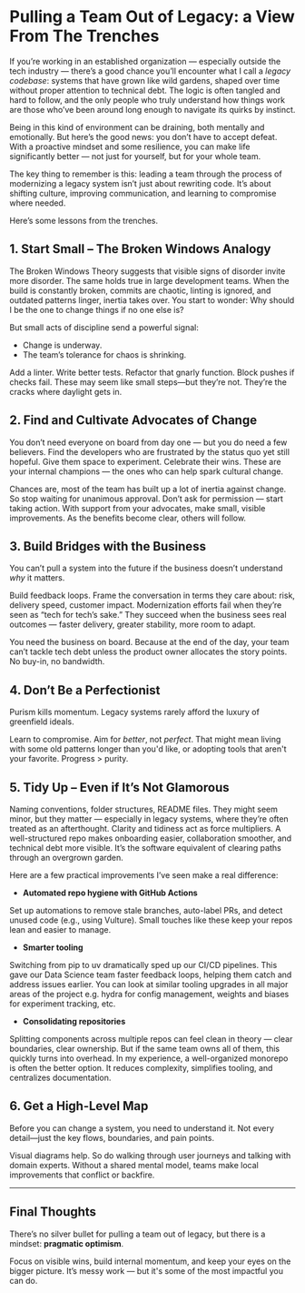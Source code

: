 # Pulling a Team Out of Legacy: a View From The Trenches

If you’re working in an established organization — especially outside the tech industry — there’s a good chance you’ll encounter what I call a _legacy codebase_: systems that have grown like wild gardens, shaped over time without proper attention to technical debt. The logic is often tangled and hard to follow, and the only people who truly understand how things work are those who’ve been around long enough to navigate its quirks by instinct.

Being in this kind of environment can be draining, both mentally and emotionally. But here’s the good news: you don’t have to accept defeat. With a proactive mindset and some resilience, you can make life significantly better — not just for yourself, but for your whole team.

The key thing to remember is this: leading a team through the process of modernizing a legacy system isn’t just about rewriting code. It’s about shifting culture, improving communication, and learning to compromise where needed.

Here’s some lessons from the trenches.

## 1. Start Small – The Broken Windows Analogy

The Broken Windows Theory suggests that visible signs of disorder invite more disorder. The same holds true in large development teams. When the build is constantly broken, commits are chaotic, linting is ignored, and outdated patterns linger, inertia takes over. You start to wonder: Why should I be the one to change things if no one else is?

But small acts of discipline send a powerful signal:
- Change is underway.
- The team’s tolerance for chaos is shrinking.

Add a linter. Write better tests. Refactor that gnarly function. Block pushes if checks fail. These may seem like small steps—but they’re not. They’re the cracks where daylight gets in.

## 2. Find and Cultivate Advocates of Change

You don’t need everyone on board from day one — but you do need a few believers. Find the developers who are frustrated by the status quo yet still hopeful. Give them space to experiment. Celebrate their wins. These are your internal champions — the ones who can help spark cultural change.

Chances are, most of the team has built up a lot of inertia against change. So stop waiting for unanimous approval. Don’t ask for permission — start taking action. With support from your advocates, make small, visible improvements. As the benefits become clear, others will follow.

## 3. Build Bridges with the Business

You can’t pull a system into the future if the business doesn’t understand _why_ it matters.

Build feedback loops. Frame the conversation in terms they care about: risk, delivery speed, customer impact. Modernization efforts fail when they’re seen as “tech for tech’s sake.” They succeed when the business sees real outcomes — faster delivery, greater stability, more room to adapt.

You need the business on board. Because at the end of the day, your team can’t tackle tech debt unless the product owner allocates the story points. No buy-in, no bandwidth.

## 4. Don’t Be a Perfectionist

Purism kills momentum. Legacy systems rarely afford the luxury of greenfield ideals.

Learn to compromise. Aim for _better_, not _perfect_. That might mean living with some old patterns longer than you'd like, or adopting tools that aren't your favorite. Progress > purity.

## 5. Tidy Up – Even if It’s Not Glamorous

Naming conventions, folder structures, README files.
They might seem minor, but they matter — especially in legacy systems, where they’re often treated as an afterthought. Clarity and tidiness act as force multipliers. A well-structured repo makes onboarding easier, collaboration smoother, and technical debt more visible. It’s the software equivalent of clearing paths through an overgrown garden.

Here are a few practical improvements I’ve seen make a real difference:

- **Automated repo hygiene with GitHub Actions**

Set up automations to remove stale branches, auto-label PRs, and detect unused code (e.g., using Vulture). Small touches like these keep your repos lean and easier to manage.

- **Smarter tooling**

Switching from pip to uv dramatically sped up our CI/CD pipelines. This gave our Data Science team faster feedback loops, helping them catch and address issues earlier. You can look at similar tooling upgrades in all major areas of the project e.g. hydra for config management, weights and biases for experiment tracking, etc.

- **Consolidating repositories**

Splitting components across multiple repos can feel clean in theory — clear boundaries, clear ownership. But if the same team owns all of them, this quickly turns into overhead. In my experience, a well-organized monorepo is often the better option. It reduces complexity, simplifies tooling, and centralizes documentation.

## 6. Get a High-Level Map

Before you can change a system, you need to understand it. Not every detail—just the key flows, boundaries, and pain points.

Visual diagrams help. So do walking through user journeys and talking with domain experts. Without a shared mental model, teams make local improvements that conflict or backfire.

---

## Final Thoughts

There’s no silver bullet for pulling a team out of legacy, but there is a mindset: **pragmatic optimism**.

Focus on visible wins, build internal momentum, and keep your eyes on the bigger picture. It’s messy work — but it's some of the most impactful you can do.
